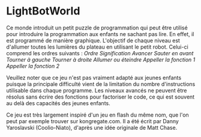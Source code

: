 # LightBotWorld #
Ce monde introduit un petit puzzle de programmation qui peut être utilisé
pour introduire la programmation aux enfants ne sachant pas lire. En effet,
il est programmé de manière graphique. L'objectif de chaque niveau est
d'allumer toutes les lumières du plateau en utilisant le petit
robot. Celui-ci comprend les ordres suivants : *Ordre* *Signification* *Avancer* *Sauter en avant* *Tourner à gauche* *Tourner à droite* *Allumer ou éteindre* *Appeller la fonction 1* *Appeller la fonction 2* 

Veuillez noter que ce jeu n'est pas vraiment adapté aux jeunes enfants
puisque la principale difficulté vient de la limitation du nombre
d'instructions utilisable dans chaque programme. Les niveaux avancés ne
peuvent être résolus sans écrire des fonctions pour factoriser le code, ce
qui est souvent au delà des capacités des jeunes enfants.

Ce jeu est très largement inspiré d'un jeu en flash du même nom, que l'on
peut par exemple trouver sur kongregate.com. Il a été écrit par Danny
Yaroslavski (Coolio-Niato), d'après une idée originale de Matt Chase.


